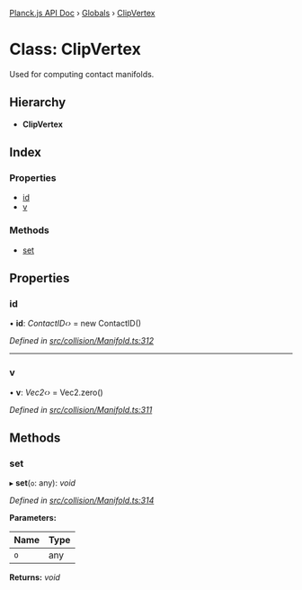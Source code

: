 [Planck.js API Doc](../README.md) › [Globals](../globals.md) › [ClipVertex](clipvertex.md)

# Class: ClipVertex

Used for computing contact manifolds.

## Hierarchy

* **ClipVertex**

## Index

### Properties

* [id](clipvertex.md#id)
* [v](clipvertex.md#v)

### Methods

* [set](clipvertex.md#set)

## Properties

###  id

• **id**: *ContactID‹›* = new ContactID()

*Defined in [src/collision/Manifold.ts:312](https://github.com/shakiba/planck.js/blob/7e469c4/src/collision/Manifold.ts#L312)*

___

###  v

• **v**: *Vec2‹›* = Vec2.zero()

*Defined in [src/collision/Manifold.ts:311](https://github.com/shakiba/planck.js/blob/7e469c4/src/collision/Manifold.ts#L311)*

## Methods

###  set

▸ **set**(`o`: any): *void*

*Defined in [src/collision/Manifold.ts:314](https://github.com/shakiba/planck.js/blob/7e469c4/src/collision/Manifold.ts#L314)*

**Parameters:**

Name | Type |
------ | ------ |
`o` | any |

**Returns:** *void*
